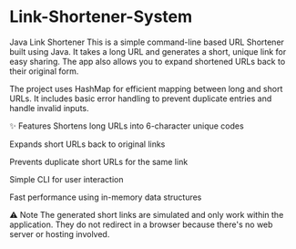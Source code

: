 # Link-Shortener-System


Java Link Shortener
This is a simple command-line based URL Shortener built using Java. It takes a long URL and generates a short, unique link for easy sharing. The app also allows you to expand shortened URLs back to their original form.

The project uses HashMap for efficient mapping between long and short URLs. It includes basic error handling to prevent duplicate entries and handle invalid inputs.

✨ Features
Shortens long URLs into 6-character unique codes

Expands short URLs back to original links

Prevents duplicate short URLs for the same link

Simple CLI for user interaction

Fast performance using in-memory data structures

⚠️ Note
The generated short links are simulated and only work within the application. They do not redirect in a browser because there's no web server or hosting involved.

